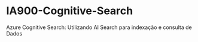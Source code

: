 # IA900-Cognitive-Search
Azure Cognitive Search: Utilizando AI Search para indexação e consulta de Dados
